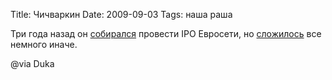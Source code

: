 Title: Чичваркин
Date: 2009-09-03
Tags: наша раша

<div class="text"><p>Три года назад он <a href="http://www.expert.ru/printissues/expert/2006/36/chechvarkin/">собирался</a> провести IPO Евросети, но <a href="http://www.bfm.ru/articles/2009/09/02/bolshoe-spasibo-prokurature-ja-chetko-ponjal-kto-govno.html">сложилось</a> все немного иначе.</p>
<p>@via Duka</p></div>